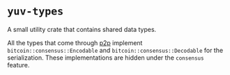 # `yuv-types`

A small utility crate that contains shared data types.

All the types that come through [p2p](../p2p/) implement `bitcoin::consensus::Encodable` and `bitcoin::consensus::Decodable` for the serialization. These implementations are hidden under the `consensus` feature.
